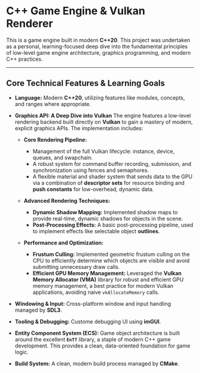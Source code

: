 # C++ Game Engine & Vulkan Renderer

This is a game engine built in modern **C++20**. This project was undertaken as a personal, learning-focused deep dive into the fundamental principles of low-level game engine architecture, graphics programming, and modern C++ practices.

---

## Core Technical Features & Learning Goals

*   **Language:** Modern **C++20**, utilizing features like modules, concepts, and ranges where appropriate.
*   **Graphics API: A Deep Dive into Vulkan**
    The engine features a low-level rendering backend built directly on **Vulkan** to gain a mastery of modern, explicit graphics APIs. The implementation includes:

    *   **Core Rendering Pipeline:**
        *   Management of the full Vulkan lifecycle: instance, device, queues, and swapchain.
        *   A robust system for command buffer recording, submission, and synchronization using fences and semaphores.
        *   A flexible material and shader system that sends data to the GPU via a combination of **descriptor sets** for resource binding and **push constants** for low-overhead, dynamic data.

    *   **Advanced Rendering Techniques:**
        *   **Dynamic Shadow Mapping:** Implemented shadow maps to provide real-time, dynamic shadows for objects in the scene.
        *   **Post-Processing Effects:** A basic post-processing pipeline, used to implement effects like selectable object **outlines**.

    *   **Performance and Optimization:**
        *   **Frustum Culling:** Implemented geometric frustum culling on the CPU to efficiently determine which objects are visible and avoid submitting unnecessary draw calls.
        *   **Efficient GPU Memory Management:** Leveraged the **Vulkan Memory Allocator (VMA)** library for robust and efficient GPU memory management, a best practice for modern Vulkan applications, avoiding naive `vkAllocateMemory` calls.
*   **Windowing & Input:** Cross-platform window and input handling managed by **SDL3**.
*   **Tooling & Debugging:** Custome debugging UI using **imGUI**.
*   **Entity Component System (ECS):** Game object architecture is built around the excellent **`EnTT`** library, a staple of modern C++ game development. This provides a clean, data-oriented foundation for game logic.
*   **Build System:** A clean, modern build process managed by **CMake**.

